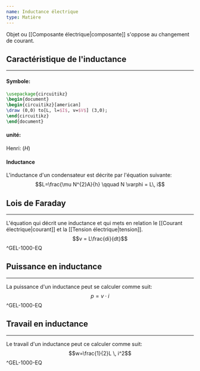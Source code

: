 ```yaml
---
name: Inductance électrique
type: Matière
---
```

Objet ou [[Composante électrique|composante]] s'oppose au changement de courant.

## Caractéristique de l'inductance
---
#### Symbole:
```tikz
\usepackage{circuitikz}
\begin{document}
\begin{circuitikz}[american]
\draw (0,0) to[L, l=$I$, v=$V$] (3,0); 
\end{circuitikz} 
\end{document} 
```
#### unité:
Henri: ($H$)
#### Inductance
L'inductance d'un condensateur est décrite par l'équation suivante:
$$L=\frac{\mu N^{2}A}{h} \qquad N \varphi = L\, i$$

## Lois de Faraday
---
L'équation qui décrit une inductance et qui mets en relation le [[Courant électrique|courant]] et la [[Tension électrique|tension]].
$$v = L\frac{di}{dt}$$
^GEL-1000-EQ

## Puissance en inductance
---
La puissance d'un inductance peut se calculer comme suit:
$$p = v \cdot i$$
^GEL-1000-EQ

## Travail en inductance
---
Le travail d'un inductance peut ce calculer comme suit:
$$w=\frac{1}{2}L \, i^2$$
^GEL-1000-EQ
